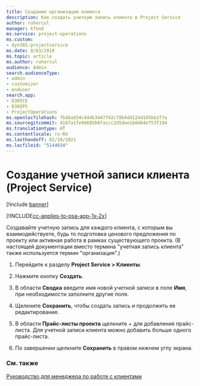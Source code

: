 ```yaml
---
title: Создание организации клиента
description: Как создать учетную запись клиента в Project Service
author: ruhercul
manager: kfend
ms.service: project-operations
ms.custom:
- dyn365-projectservice
ms.date: 8/03/2018
ms.topic: article
ms.author: ruhercul
audience: Admin
search.audienceType:
- admin
- customizer
- enduser
search.app:
- D365CE
- D365PS
- ProjectOperations
ms.openlocfilehash: fb4ba934c444b3447f42c78b4dd1244185bb2f7e
ms.sourcegitcommit: 418fa1fe9d605b8faccc2d5dee1b04b4e753f194
ms.translationtype: HT
ms.contentlocale: ru-RU
ms.lasthandoff: 02/10/2021
ms.locfileid: "5144834"
---
```

# <a name="create-a-customer-account-project-service"></a>Создание учетной записи клиента (Project Service)

[!include [banner](../includes/psa-now-project-operations.md)]

[!INCLUDE[cc-applies-to-psa-app-1x-2x](../includes/cc-applies-to-psa-app-1x-2x.md)]

Создавайте учетную запись для каждого клиента, с которым вы взаимодействуете, будь то подготовка ценового предложения по проекту или активная работа в рамках существующего проекта. (В настоящей документации вместо термина "учетная запись клиента" также используется термин "организация".)  
  
1.  Перейдите к разделу **Project Service > Клиенты**.  
  
2.  Нажмите кнопку **Создать**.  
  
3.  В области **Сводка** введите имя новой учетной записи в поле **Имя**, при необходимости заполните другие поля.  
  
4.  Щелкните **Сохранить**, чтобы создать запись и продолжить ее редактирование.  
  
5.  В области **Прайс-листы проекта** щелкните + для добавления прайс-листа. Для учетной записи клиента можно добавить больше одного прайс-листа.  
  
6.  По завершении щелкните **Сохранить** в правом нижнем углу экрана.  
  
### <a name="see-also"></a>См. также  
 [Руководство для менеджера по работе с клиентами](../psa/account-manager-guide.md)
